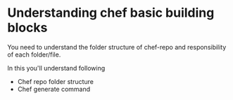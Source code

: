 # Understanding chef basic building blocks

You need to understand the folder structure of chef-repo and responsibility of each folder/file.

In this you'll understand following

- Chef repo folder structure
- Chef generate command